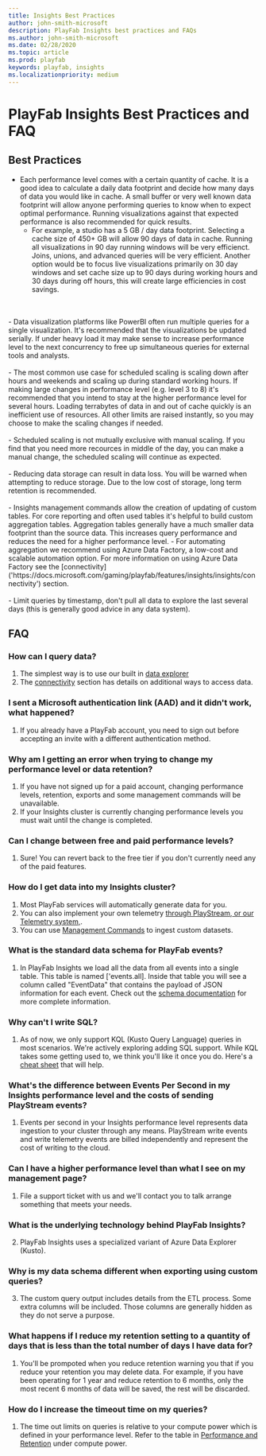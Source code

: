 ```yaml
---
title: Insights Best Practices
author: john-smith-microsoft
description: PlayFab Insights best practices and FAQs
ms.author: john-smith-microsoft
ms.date: 02/28/2020
ms.topic: article
ms.prod: playfab
keywords: playfab, insights
ms.localizationpriority: medium
---
```


# PlayFab Insights Best Practices and FAQ

## Best Practices 
- Each performance level comes with a certain quantity of cache. It is a good idea to calculate a daily data footprint and decide how many days of data you would like in cache. A small buffer or very well known data footprint will allow anyone performing queries to know when to expect optimal performance. Running visualizations against that expected performance is also recommended for quick results.
  - For example, a studio has a 5 GB / day data footprint. Selecting a cache size of 450+ GB will allow 90 days of data in cache. Running all visualizations in 90 day running windows will be very efficienct. Joins, unions, and advanced queries will be very efficient. Another option would be to focus live visualizations primarily on 30 day windows and set cache size up to 90 days during working hours and 30 days during off hours, this will create large efficiencies in cost savings.
 <br>
  <br>
 - Data visualization platforms like PowerBI often run multiple queries for a single visualization. It's recommended that the visualizations be updated serially. If under heavy load it may make sense to increase performance level to the next concurrency to free up simultaneous queries for external tools and analysts. 
   <br>
  <br>
- The most common use case for scheduled scaling is scaling down after hours and weekends and scaling up during standard working hours. If making large changes in performance level (e.g. level 3 to 8) it's recommended that you intend to stay at the higher performance level for several hours. Loading terrabytes of data in and out of cache quickly is an inefficient use of resources. All other limits are raised instantly, so you may choose to make the scaling changes if needed.
   <br>
  <br>
- Scheduled scaling is not mutually exclusive with manual scaling. If you find that you need more recources in middle of the day, you can make a manual change, the scheduled scaling will continue as expected. 
 <br>
  <br>
- Reducing data storage can result in data loss. You will be warned when attempting to reduce storage. Due to the low cost of storage, long term retention is recommended. 
 <br>
  <br>
- Insights management commands allow the creation of updating of custom tables. For core reporting and often used tables it's helpful to build custom aggregation tables. Aggregation tables generally have a much smaller data footprint than the source data. This increases query performance and reduces the need for a higher performance level. 
  - For automating aggregation we recommend using Azure Data Factory, a low-cost and scalable automation option. For more information on using Azure Data Factory see the [connectivity]('https://docs.microsoft.com/gaming/playfab/features/insights/insights/connectivity') section.
 <br>
  <br>
- Limit queries by timestamp, don't pull all data to explore the last several days (this is generally good advice in any data system).


## FAQ
### How can I query data?
   1. The simplest way is to use our built in [data explorer]('https://docs.microsoft.com/gaming/playfab/features/insights/explorer/')
   2. The [connectivity]('https://docs.microsoft.com/gaming/playfab/features/insights/insights/connectivity') section has details on additional ways to access data.
### I sent a Microsoft authentication link (AAD) and it didn't work, what happened?
   1. If you already have a PlayFab account, you need to sign out before accepting an invite with a different authentication method. 
###  Why am I getting an error when trying to change my performance level or data retention?
   1. If you have not signed up for a paid account, changing performance levels, retention, exports and some management commands will be unavailable. 
   2. If your Insights cluster is currently changing performance levels you must wait until the change is completed.
###  Can I change between free and paid performance levels?
   1. Sure! You can revert back to the free tier if you don't currently need any of the paid features.
###  How do I get data into my Insights cluster?
   1. Most PlayFab services will automatically generate data for you. 
   2. You can also implement your own telemetry [through PlayStream, or our Telemetry system,]('https://docs.microsoft.com/rest/api/playfab/events/playstream-events?view=playfab-rest'). 
   3. You can use [Management Commands]('https://review.docs.microsoft.com/gaming/playfab/features/insights/explorer/management-commands?branch=managementcommands') to ingest custom datasets.
###  What is the standard data schema for PlayFab events?
   1. In PlayFab Insights we load all the data from all events into a single table. This table is named ['events.all]. Inside that table you will see a column called "EventData" that contains the payload of JSON information for each event. Check out the [schema documentation]( https://review.docs.microsoft.com/gaming/playfab/features/insights/schemas/events-all?branch=insightsdocumentation) for more complete information. 
###  Why can't I write SQL?
   1. As of now, we only support KQL (Kusto Query Language) queries in most scenarios. We're actively exploring adding SQL support. While KQL takes some getting used to, we think you'll like it once you do. Here's a [cheat sheet](https://docs.microsoft.com/azure/kusto/query/sqlcheatsheet) that will help.
###  What's the difference between Events Per Second in my Insights performance level and the costs of sending PlayStream events?
   1. Events per second in your Insights performance level represents data ingestion to your cluster through any means. PlayStream write events and write telemetry events are billed independently and represent the cost of writing to the cloud. 
###  Can I have a higher performance level than what I see on my management page?
   1. File a support ticket with us and we'll contact you to talk arrange something that meets your needs.
###   What is the underlying technology behind PlayFab Insights?
   2. PlayFab Insights uses a specialized variant of Azure Data Explorer (Kusto).
###  Why is my data schema different when exporting using custom queries?
   3. The custom query output includes details from the ETL process. Some extra columns will be included. Those columns are generally hidden as they do not serve a purpose.
### What happens if I reduce my retention setting to a quantity of days that is less than the total number of days I have data for?
   1. You'll be prompoted when you reduce retention warning you that if you reduce your retention you may delete data. For example, if you have been operating for 1 year and reduce retention to 6 months, only the most recent 6 months of data will be saved, the rest will be discarded.
### How do I increase the timeout time on my queries?
   1. The time out limits on queries is relative to your compute power which is defined in your performance level. Refer to the table in [Performance and Retention](https://docs.microsoft.com/gaming/playfab/features/insights/insights/performance-retention) under compute power.